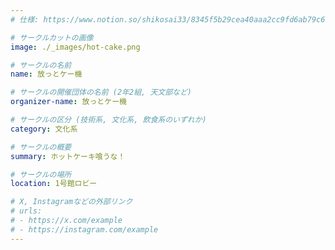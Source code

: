 ```yaml
---
# 仕様: https://www.notion.so/shikosai33/8345f5b29cea40aaa2cc9fd6ab79c6a6?pvs=4#5438a1577b604f39a67658a72f2283b8

# サークルカットの画像
image: ./_images/hot-cake.png

# サークルの名前
name: 放っとケー機

# サークルの開催団体の名前 (2年2組, 天文部など)
organizer-name: 放っとケー機

# サークルの区分 (技術系, 文化系, 飲食系のいずれか)
category: 文化系

# サークルの概要
summary: ホットケーキ喰うな！

# サークルの場所
location: 1号館ロビー

# X, Instagramなどの外部リンク
# urls:
# - https://x.com/example
# - https://instagram.com/example
---
```


